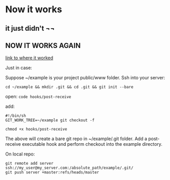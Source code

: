 # Now it works

## it just didn't ¬¬

## NOW IT WORKS AGAIN

[link to where it worked](https://stackoverflow.com/questions/24382150/git-hook-make-server-pull-after-i-push-to-github/36021187#36021187)

Just in case: 

Suppose ~/example is your project public/www folder. Ssh into your server:

`cd ~/example && mkdir .git && cd .git && git init --bare`

open:
`code hooks/post-receive`

add:

```
#!/bin/sh
GIT_WORK_TREE=~/example git checkout -f
```

`chmod +x hooks/post-receive`

The above will create a bare git repo in ~/example/.git folder. Add a post-receive executable hook and perform checkout into the example directory.

On local repo:

```
git remote add server ssh://my_user@my_server.com:/absolute_path/example/.git/
git push server +master:refs/heads/master

```
